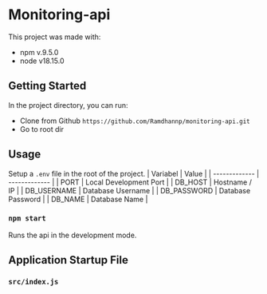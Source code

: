 # Monitoring-api

This project was made with:
- npm v.9.5.0
- node v18.15.0

## Getting Started

In the project directory, you can run:

- Clone from Github `https://github.com/Ramdhannp/monitoring-api.git`
- Go to root dir

## Usage

Setup a `.env` file in the root of the project.
| Variabel      | Value |
| ------------- | ------------- |
| PORT  | Local Development Port  |
| DB_HOST  | Hostname / IP  |
| DB_USERNAME  | Database Username |
| DB_PASSWORD  | Database Password  |
| DB_NAME  | Database Name  |


### `npm start`

Runs the api in the development mode.

## Application Startup File

### `src/index.js`
